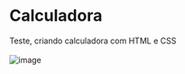 # Calculadora
Teste, criando calculadora com HTML e CSS
<br><br>
![image](https://user-images.githubusercontent.com/100051736/187105306-61d073f0-7057-4a5c-9222-11dbd2e9e9cb.png)
